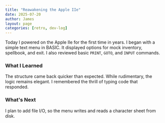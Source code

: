 ```yaml
---
title: "Reawakening the Apple IIe"
date: 2025-07-20
author: James
layout: page
categories: [retro, dev-log]
---
```


Today I powered on the Apple IIe for the first time in years. I began with a simple text menu in BASIC. It displayed options for mock inventory, spellbook, and exit. I also reviewed basic `PRINT`, `GOTO`, and `INPUT` commands.

### What I Learned
The structure came back quicker than expected. While rudimentary, the logic remains elegant. I remembered the thrill of typing code that responded.

### What's Next
I plan to add file I/O, so the menu writes and reads a character sheet from disk.
